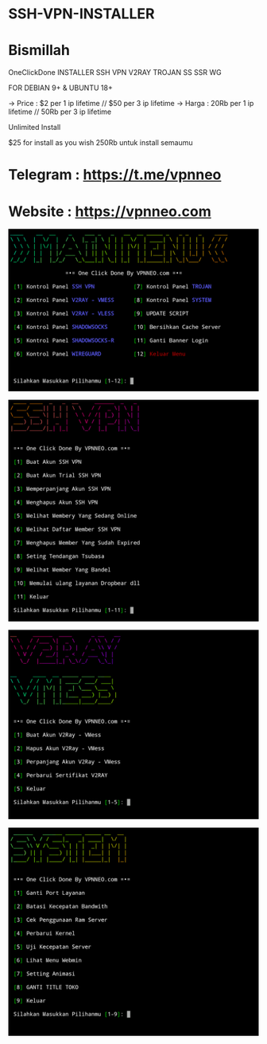 # SSH-VPN-INSTALLER
Bismillah
=
OneClickDone INSTALLER SSH VPN V2RAY TROJAN SS SSR WG

FOR DEBIAN 9+ & UBUNTU 18+

-> Price : $2 per 1 ip lifetime // $50 per 3 ip lifetime
-> Harga : 20Rb per 1 ip lifetime // 50Rb per 3 ip lifetime

Unlimited Install

$25 for install as you wish
250Rb untuk install semaumu


Telegram : https://t.me/vpnneo
=
Website : https://vpnneo.com
=

![alt text](https://github.com/vpnneo/SSH-VPN-INSTALLER/blob/main/1.png?raw=true)


![alt text](https://github.com/vpnneo/SSH-VPN-INSTALLER/blob/main/2.png?raw=true)


![alt text](https://github.com/vpnneo/SSH-VPN-INSTALLER/blob/main/3.png?raw=true)


![alt text](https://github.com/vpnneo/SSH-VPN-INSTALLER/blob/main/4.png?raw=true)
